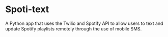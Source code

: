 # Spoti-text
A Python app that uses the Twilio and Spotify API to allow users to text and update Spotify playlists remotely through the use of mobile SMS.
